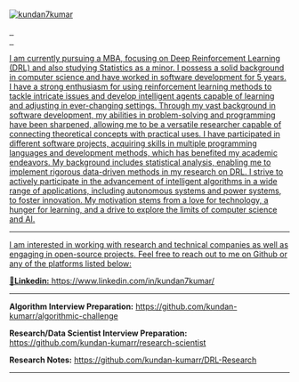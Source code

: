### 

<!--
**kundan7kumar/kundan7kumar** is a ✨ _special_ ✨ repository because its `README.md` (this file) appears on your GitHub profile.

Here are some ideas to get you started:

- 🔭 I’m currently working on ...
- 🌱 I’m currently learning ...
- 👯 I’m looking to collaborate on ...
- 🤔 I’m looking for help with ...
- 💬 Ask me about ...
- 📫 How to reach me: ...
- 😄 Pronouns: ...
- ⚡ Fun fact: ...
-->


[![kundan7kumar](https://readme-typing-svg.demolab.com?font=Fira+Code&weight=500&pause=1000&multiline=true&random=false&width=435&lines=Hi%2C+I'm+Kundan+Kumar+%F0%9F%91%8B;Market+Analyst)](https://github.com/kundan7kumar)
<p>

</a>
<a href="https://scholar.google.com/citations?user=1zDpIJkAAAAJ">
    <img src="https://img.shields.io/badge/Google%20Scholar-%234285F4.svg?&style=plastic&logo=google-scholar&logoColor=white" alt="" />
</a>
<a href="https://orcid.org/0000-0002-3229-6649">
    <img src="https://img.shields.io/badge/ORCID-0000--0002--7935--0569-green.svg?&style=plastic&logo=orcid&logoColor=white" alt="" />
</a>
<a href="mailto:neweraairesearch@gmail.com">
    <img src="https://img.shields.io/badge/-Email-red?style=plastic&logo=gmail&logoColor=white" alt="" />
</a>
<br />
<a href="https://kundan-kumarr.github.io/">
    <img src="https://img.shields.io/badge/Website-red?style=plastic&logo=website&logoColor=red" alt="" />
</a>
<a href="https://medium.com/@cs.kundann">
    <img src="https://img.shields.io/badge/Medium-2CA5E0?style=plastic&logo=medium&color=black" alt="" />
</a>
<a href="https://www.linkedin.com/in/kundan7kumar/">
    <img src="https://img.shields.io/badge/Linkedin2CA5E0?style=plastic&logo=medium&color=White" alt="" />

</p>

I am currently pursuing a MBA, focusing on Deep Reinforcement Learning (DRL) and also studying Statistics as a minor. I possess a solid background in computer science and have worked in software development for 5 years. I have a strong enthusiasm for using reinforcement learning methods to tackle intricate issues and develop intelligent agents capable of learning and adjusting in ever-changing settings. Through my vast background in software development, my abilities in problem-solving and programming have been sharpened, allowing me to be a versatile researcher capable of connecting theoretical concepts with practical uses. I have participated in different software projects, acquiring skills in multiple programming languages and development methods, which has benefited my academic endeavors. My background includes statistical analysis, enabling me to implement rigorous data-driven methods in my research on DRL. I strive to actively participate in the advancement of intelligent algorithms in a wide range of applications, including autonomous systems and power systems, to foster innovation. My motivation stems from a love for technology, a hunger for learning, and a drive to explore the limits of computer science and AI.

----------------------------------------------------------------------------------
I am interested in working with research and technical companies as well as engaging in open-source projects. Feel free to reach out to me on Github or any of the platforms listed below:

**📝Linkedin:** https://www.linkedin.com/in/kundan7kumar/

----------------------------------------------------------------------------------

**Algorithm Interview Preparation:** https://github.com/kundan-kumarr/algorithmic-challenge

**Research/Data Scientist Interview Preparation:** https://github.com/kundan-kumarr/research-scientist

**Research Notes:** https://github.com/kundan-kumarr/DRL-Research

----------------------------------------------------------------------------------

